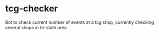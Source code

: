 # tcg-checker
Bot to check current number of events at a tcg shop, currently checking several shops in tri-state area

